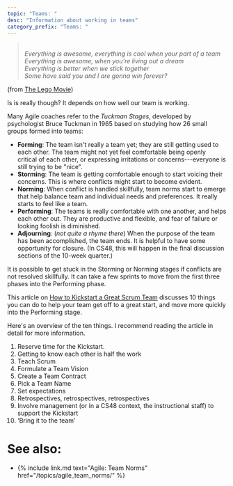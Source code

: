 ```yaml
---
topic: "Teams: "
desc: "Information about working in teams"
category_prefix: "Teams: "
---
```


<style>
blockquote { 
 white-space: pre; 
 font-style: italic;
}
</style>

<blockquote>
Everything is awesome, everything is cool when your part of a team 
Everything is awesome, when you're living out a dream 
Everything is better when we stick together 
Some have said you and I are gonna win forever? 
</blockquote>

(from [The Lego Movie](https://www.youtube.com/watch?v=StTqXEQ2l-Y))

Is is really though?  It depends on how well our team is working.

Many Agile coaches refer to the *Tuckman Stages*, developed by psychologist Bruce Tuckman in 1965
based on studying how 26 small groups formed into teams:

* **Forming**: The team isn't really a team yet; they are still getting used to each other.  The team might not yet feel comfortable being openly critical of each other, or expressing irritations or concerns---everyone is still trying to be "nice".
* **Storming**: The team is getting comfortable enough to start voicing their concerns.  This is where conflicts might start to become evident.
* **Norming**: When conflict is handled skillfully, team norms start to emerge that help balance team and individual needs and preferences.  It really starts to feel like a team.
* **Performing**: The teams is really comfortable with one another, and helps each other out.  They are productive and flexible, and fear of failure or looking foolish is diminished.
* **Adjourning**: (*not quite a rhyme there*) When the purpose of the team has been accomplished, the team ends.  It is helpful to have some opportunity for closure. (In CS48, this will happen in the final discussion sections of the 10-week quarter.)

It is possible to get stuck in the Storming or Norming stages if conflicts are not resolved skillfully.  It can take a few sprints
 to move from the first three phases into the Performing phase.

This article on [How to Kickstart a Great Scrum Team](https://medium.com/the-liberators/how-to-kickstart-a-great-scrum-team-10-practical-things-to-do-2143bdde1a8d)
discusses 10 things you can do to help your team get off to a great start, and move more quickly into the Performing stage.

Here's an overview of the ten things.  I recommend reading the article in detail for more information.

1. Reserve time for the Kickstart.
2. Getting to know each other is half the work
3. Teach Scrum
4. Formulate a Team Vision
5. Create a Team Contract
6. Pick a Team Name
7. Set expectations
8. Retrospectives, retrospectives, retrospectives
9. Involve management (or in a CS48 context, the instructional staff) to support the Kickstart
10. ‘Bring it to the team’


# See also:

* {% include link.md text="Agile: Team Norms" href="/topics/agile_team_norms/" %}
